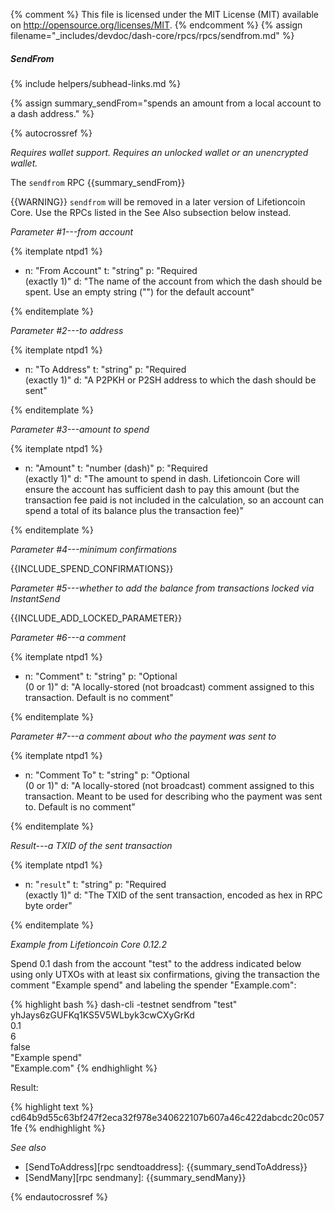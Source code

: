 {% comment %}
This file is licensed under the MIT License (MIT) available on
http://opensource.org/licenses/MIT.
{% endcomment %}
{% assign filename="_includes/devdoc/dash-core/rpcs/rpcs/sendfrom.md" %}

##### SendFrom
{% include helpers/subhead-links.md %}

{% assign summary_sendFrom="spends an amount from a local account to a dash address." %}

<!-- __ -->

{% autocrossref %}

*Requires wallet support. Requires an unlocked wallet or an
unencrypted wallet.*

The `sendfrom` RPC {{summary_sendFrom}}

{{WARNING}} `sendfrom` will be removed in a later version of Lifetioncoin
Core.  Use the RPCs listed in the See Also subsection below instead.

*Parameter #1---from account*

{% itemplate ntpd1 %}
- n: "From Account"
  t: "string"
  p: "Required<br>(exactly 1)"
  d: "The name of the account from which the dash should be spent.  Use an empty string (\"\") for the default account"

{% enditemplate %}

*Parameter #2---to address*

{% itemplate ntpd1 %}
- n: "To Address"
  t: "string"
  p: "Required<br>(exactly 1)"
  d: "A P2PKH or P2SH address to which the dash should be sent"

{% enditemplate %}

*Parameter #3---amount to spend*

{% itemplate ntpd1 %}
- n: "Amount"
  t: "number (dash)"
  p: "Required<br>(exactly 1)"
  d: "The amount to spend in dash.  Lifetioncoin Core will ensure the account has sufficient dash to pay this amount (but the transaction fee paid is not included in the calculation, so an account can spend a total of its balance plus the transaction fee)"

{% enditemplate %}

*Parameter #4---minimum confirmations*

{{INCLUDE_SPEND_CONFIRMATIONS}}

*Parameter #5---whether to add the balance from transactions locked via InstantSend*

{{INCLUDE_ADD_LOCKED_PARAMETER}}

*Parameter #6---a comment*

{% itemplate ntpd1 %}
- n: "Comment"
  t: "string"
  p: "Optional<br>(0 or 1)"
  d: "A locally-stored (not broadcast) comment assigned to this transaction.  Default is no comment"

{% enditemplate %}

*Parameter #7---a comment about who the payment was sent to*

{% itemplate ntpd1 %}
- n: "Comment To"
  t: "string"
  p: "Optional<br>(0 or 1)"
  d: "A locally-stored (not broadcast) comment assigned to this transaction.  Meant to be used for describing who the payment was sent to. Default is no comment"

{% enditemplate %}

*Result---a TXID of the sent transaction*

{% itemplate ntpd1 %}
- n: "`result`"
  t: "string"
  p: "Required<br>(exactly 1)"
  d: "The TXID of the sent transaction, encoded as hex in RPC byte order"

{% enditemplate %}

*Example from Lifetioncoin Core 0.12.2*

Spend 0.1 dash from the account "test" to the address indicated below
using only UTXOs with at least six confirmations, giving the
transaction the comment "Example spend" and labeling the spender
"Example.com":


{% highlight bash %}
dash-cli -testnet sendfrom "test" \
            yhJays6zGUFKq1KS5V5WLbyk3cwCXyGrKd \
            0.1 \
            6 \
            false \
            "Example spend" \
            "Example.com"
{% endhighlight %}

Result:

{% highlight text %}
cd64b9d55c63bf247f2eca32f978e340622107b607a46c422dabcdc20c0571fe
{% endhighlight %}

*See also*

* [SendToAddress][rpc sendtoaddress]: {{summary_sendToAddress}}
* [SendMany][rpc sendmany]: {{summary_sendMany}}


{% endautocrossref %}
